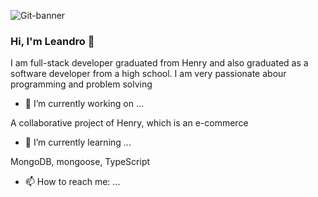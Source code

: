 ![Git-banner](https://user-images.githubusercontent.com/63469188/125871002-e8131a6d-a89a-4936-9617-f03fade3f8be.png)
### Hi, I'm Leandro 👋

I am full-stack developer  graduated from Henry and also graduated as a software developer from a high school. I am very passionate abour programming and problem solving

- 🔭 I’m currently working on ...

A collaborative project of Henry, which is an e-commerce

- 🌱 I’m currently learning ...

MongoDB, mongoose, TypeScript

- 📫 How to reach me: ...

